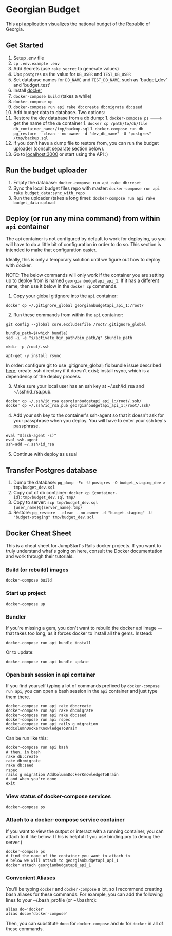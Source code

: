 # Georgian Budget

This api application visualizes the national budget of the Republic of Georgia.

## Get Started
1. Setup .env file
  1. `cp .env.example .env`
  2. Add Secrets (use `rake secret` to generate values)
  3. Use `postgres` as the value for `DB_USER` and `TEST_DB_USER`
  4. Set database names for `DB_NAME` and `TEST_DB_NAME`, such as 'budget_dev' and 'budget_test'
1. Install [docker](https://www.docker.com/products/overview)
1. `docker-compose build` (takes a while)
1. `docker-compose up`
1. `docker-compose run api rake db:create db:migrate db:seed`
1. Add budget data to database. Two options:
  1. Restore the dev database from a db dump:
    1. `docker-compose ps` ---> get the name of the `db` container
    1. `docker cp /path/to/db/file db_container_name:/tmp/backup.sql`
    1. `docker-compose run db pg_restore --clean --no-owner -d "dev_db_name" -U "postgres" /tmp/backup.sql`
  1. If you don't have a dump file to restore from, you can run the budget uploader (consult separate section below).
1. Go to [localhost:3000](http://localhost:3000) or start using the API :)

## Run the budget uploader

1. Empty the database: `docker-compose run api rake db:reset`
1. Sync the local budget files repo with master: `docker-compose run api rake budget_data:sync_with_repo`
1. Run the uploader (takes a long time): `docker-compose run api rake budget_data:upload`

## Deploy (or run any mina command) from within `api` container

The api container is not configured by default to work for deploying, so you will have to do a little bit of configuration in order to do so. This section is intended to make that configuration easier.

Ideally, this is only a temporary solution until we figure out how to deploy with docker.

NOTE: The below commands will only work if the container you are setting up to deploy from is named `georgianbudgetapi_api_1`. If it has a different name, then use it below in the `docker cp` commands.

1. Copy your global gitignore into the `api` container:
  ```
  docker cp ~/.gitignore_global georgianbudgetapi_api_1:/root/
  ```

2. Run these commands from within the `api` container:
  ```
  git config --global core.excludesfile /root/.gitignore_global

  bundle_path=$(which bundle)
  sed -i -e "s/activate_bin_path/bin_path/g" $bundle_path

  mkdir -p /root/.ssh

  apt-get -y install rsync
  ```

  In order: configure git to use .gitignore_global; fix bundle issue described [here](https://github.com/bundler/bundler/issues/4602#issuecomment-233619696); create .ssh directory if it doesn't exist; install rsync, which is a dependency of the deploy process.

3. Make sure your local user has an ssh key at ~/.ssh/id_rsa and ~/.ssh/id_rsa.pub.
  ```
  docker cp ~/.ssh/id_rsa georgianbudgetapi_api_1:/root/.ssh/
  docker cp ~/.ssh/id_rsa.pub georgianbudgetapi_api_1:/root/.ssh/
  ```

4. Add your ssh key to the container's ssh-agent so that it doesn't ask for your passphrase when you deploy. You will have to enter your ssh key's passphrase.

  ```
  eval "$(ssh-agent -s)"
  eval ssh-agent
  ssh-add ~/.ssh/id_rsa
  ```

5. Continue with deploy as usual

## Transfer Postgres database

1. Dump the database: `pg_dump -Fc -U postgres -O budget_staging_dev > tmp/budget_dev.sql`
2. Copy out of db container: `docker cp {container-id}:tmp/budget_dev.sql tmp/`
3. Copy to server: `scp tmp/budget_dev.sql {user_name}@{server_name}:tmp/`
4. Restore: `pg_restore --clean --no-owner -d "budget-staging" -U "budget-staging" tmp/budget_dev.sql`

## Docker Cheat Sheet

This is a cheat sheet for JumpStart's Rails docker projects. If you want to truly understand what's going on here, consult the Docker documentation and work through their tutorials.

### Build (or rebuild) images

`docker-compose build`

### Start up project

`docker-compose up`

### Bundler

If you're missing a gem, you don't want to rebuild the docker api image — that takes too long, as it forces docker to install all the gems. Instead:

`docker-compose run api bundle install`

Or to update:

`docker-compose run api bundle update`

### Open bash session in api container

If you find yourself typing a lot of commands prefixed by `docker-compose run api`, you can open a bash session in the `api` container and just type them there.

```
docker-compose run api rake db:create
docker-compose run api rake db:migrate
docker-compose run api rake db:seed
docker-compose run api rspec
docker-compose run api rails g migration AddColumnDockerKnowledgeToBrain
```

Can be run like this:

```
docker-compose run api bash
# then, in bash
rake db:create
rake db:migrate
rake db:seed
rspec
rails g migration AddColumnDockerKnowledgeToBrain
# and when you're done
exit
```

### View status of docker-compose  services

`docker-compose ps`

### Attach to a docker-compose service container

If you want to view the output or interact with a running container, you can attach to it like below. (This is helpful if you use binding.pry to debug the server.)

```
docker-compose ps
# find the name of the container you want to attach to
# below we will attach to georgianbudgetapi_api_1
docker attach georgianbudgetapi_api_1
```

### Convenient Aliases

You'll be typing `docker` and `docker-compose` a lot, so I recommend creating bash aliases for these commands. For example, you can add the following lines to your ~/.bash_profile (or ~/.bashrc):

```
alias do='docker'
alias doco='docker-compose'
```

Then, you can substitute `doco` for `docker-compose` and `do` for `docker` in all of these commands.
